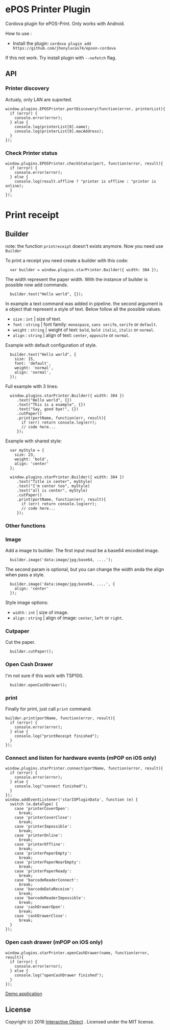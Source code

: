 # ePOS Printer Plugin

Cordova plugin for ePOS-Print. Only works with Android.


How to use :


* Install the plugin: `cordova plugin add https://github.com/jhonylucas74/epson-cordova`

If this not work. Try install plugin with ``--nofetch`` flag.

## API

### Printer discovery

Actualy, only LAN are suported.

```
window.plugins.EPOSPrinter.portDiscovery(function(error, printerList){
  if (error) {
    console.error(error);
  } else {
    console.log(printerList[0].name);
    console.log(printerList[0].macAddress);
  }
});
```


### Check Printer status
```
window.plugins.EPOSPrinter.checkStatus(port, function(error, result){
  if (error) {
    console.error(error);
  } else {
    console.log(result.offline ? "printer is offline : "printer is online);
  }
});
```

# Print receipt
## Builder

note: the function ``printreceipt`` doesn't exists anymore. Now you need use ``Builder``

To print a receipt you need create a builder with this code:
```
  var builder = window.plugins.starPrinter.Builder({ width: 384 });
```

The width represent the paper width. With the instance of builder is possible now add commands.

```
  builder.text("Hello world", {});
```
In example a text command was added in pipeline. the second argument is a object that represent a style of text. Below follow all the possible values.

* ``size``  : ``int`` | size of text.
* ``font``  : ``string`` |  font family: ``monospace``, ``sans serife``, ``serife`` or ``default``.
* ``weight``  : ``string`` | weight of text: ``bold``, ``bold italic``, ``italic`` or ``normal``.
* ``align``  : ``string`` | align of text: ``center``, ``opposite`` or ``normal``.

Example with default configuration of style.

```
  builder.text("Hello world", {
    size: 15,
    font: 'default',
    weight: 'normal',
    align: 'normal',
  });
```

Full example with 3 lines:

```
  window.plugins.starPrinter.Builder({ width: 384 })
     .text("Hello world", {})
     .text("This is a example", {})
     .text("Say, good bye!", {})
     .cutPaper()
     .print(portName, function(err, result){
       if (err) return console.log(err);
       // code here...
     });
```

Example with shared style:


```
  var myStyle = {
    size: 23,
    weight: 'bold',
    align: 'center'
  };

  window.plugins.starPrinter.Builder({ width: 384 })
     .text("Title in center", myStyle)
     .text("I'm center too", myStyle)
     .text("all is center", myStyle)
     .cutPaper()
     .print(portName, function(err, result){
       if (err) return console.log(err);
       // code here...
     });
```

### Other functions

### Image
Add a image to builder. The first input must be a base64 encoded image. 
```
  builder.image('data:image/jpg;base64, ....');
```

The second param is optional, but you can change the width anda the align when pass a style.

```
  builder.image('data:image/jpg;base64, ....', {
    align: 'center'
  });
```

Style image options: 
* ``width``  : ``int`` | size of image.
* ``align``  : ``string`` | align of image: ``center``, ``left`` or ``right``.

### Cutpaper
Cut the paper.
```
  builder.cutPaper();
```
### Open Cash Drawer
I'm not sure if this work with TSP100.
```
  builder.openCashDrawer();
```

### print

Finally for print, just call ``print`` command.
```
builder.print(portName, function(error, result){
  if (error) {
    console.error(error);
  } else {
    console.log("printReceipt finished");
  }
});
```

### Connect and listen for hardware events (mPOP on iOS only)
```
window.plugins.starPrinter.connect(portName, function(error, result){
  if (error) {
    console.error(error);
  } else {
    console.log("connect finished");    
  }
});
window.addEventListener('starIOPluginData', function (e) {
  switch (e.dataType) {
    case 'printerCoverOpen':
      break;
    case 'printerCoverClose':
      break;
    case 'printerImpossible':
      break;
    case 'printerOnline':
      break;
    case 'printerOffline':
      break;
    case 'printerPaperEmpty':
      break;
    case 'printerPaperNearEmpty':
      break;
    case 'printerPaperReady':
      break;
    case 'barcodeReaderConnect':
      break;
    case 'barcodeDataReceive':
      break;
    case 'barcodeReaderImpossible':
      break;
    case 'cashDrawerOpen':
      break;
    case 'cashDrawerClose':
      break;
  }
});
```

### Open cash drawer (mPOP on iOS only)
```
window.plugins.starPrinter.openCashDrawer(name, function(error, result){
  if (error) {
    console.error(error);
  } else {
    console.log("openCashDrawer finished");
  }
});
```

[Demo application](https://github.com/InteractiveObject/StarIOPluginDemo)

## License
Copyright (c) 2016 [Interactive Object](https://www.interactive-object.com) . Licensed under the MIT license.
